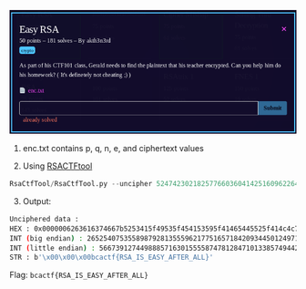 ![question](question.png)

1) enc.txt contains p, q, n, e, and ciphertext values

2) Using [RSACTFtool](https://github.com/Ganapati/RsaCtfTool)

```python
RsaCtfTool/RsaCtfTool.py --uncipher 5247423021825776603604142516096226410262448370078349840555269847582407192135 -p 251867251891350186672194341006245222227 -q 31930326592276723738691137862727489059 -n 8042203610790038807880567941309789150434698028856480378667442108515166114393 -e 65537```
```

3) Output:

```bash
Unciphered data :
HEX : 0x0000006263616374667b5253415f49535f454153595f41465445525f414c4c7d
INT (big endian) : 2652540753558987928135559621775165718420934450124971589287668131581053
INT (little endian) : 56673912744988857163015555874781284710133857494425659786881582989612362498048
STR : b'\x00\x00\x00bcactf{RSA_IS_EASY_AFTER_ALL}'
```

Flag: ``` bcactf{RSA_IS_EASY_AFTER_ALL} ```